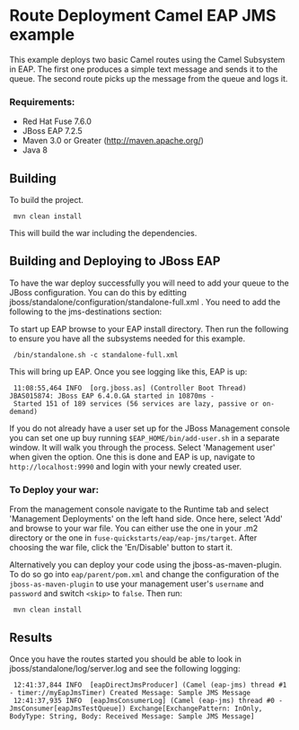 Route Deployment Camel EAP JMS example
====================================
This example deploys two basic Camel routes using the Camel Subsystem in EAP. The first one produces a simple text message and sends it to the queue. The second route picks up the message from the queue and logs it.

### Requirements:
 * Red Hat Fuse 7.6.0
 * JBoss EAP 7.2.5
 * Maven 3.0 or Greater (http://maven.apache.org/)
 * Java 8

Building
-----------------------
To build the project.

     mvn clean install

This will build the war including the dependencies.

Building and Deploying to JBoss EAP
-----------------------
To have the war deploy successfully you will need to add your queue to the JBoss configuration.  You can do this by editting jboss/standalone/configuration/standalone-full.xml .  You need to add the following to the jms-destinations section:
      <jms-queue name="eapJmsTestQueue">
           <entry name="java:/jms/queue/eapJmsTestQueue"/>
      </jms-queue>

To start up EAP browse to your EAP install directory. Then run the following to ensure you have all the subsystems needed for this example. 

     /bin/standalone.sh -c standalone-full.xml

This will bring up EAP. Once you see logging like this, EAP is up:

     11:08:55,464 INFO  [org.jboss.as] (Controller Boot Thread) JBAS015874: JBoss EAP 6.4.0.GA started in 10870ms - 
     Started 151 of 189 services (56 services are lazy, passive or on-demand)

If you do not already have a user set up for the JBoss Management console you can set one up buy running `$EAP_HOME/bin/add-user.sh` in a separate window. It will walk you through the process. Select 'Management user' when given the option. One this is done and EAP is up, navigate to `http://localhost:9990`  and login with your newly created user. 

### To Deploy your war:

From the management console navigate to the Runtime tab and select 'Management Deployments' on the left hand side. Once here, select 'Add' and browse to your war file. You can either use the one in your .m2 directory or the one in `fuse-quickstarts/eap/eap-jms/target`. After choosing the war file, click the 'En/Disable' button to start it. 

Alternatively you can deploy your code using the jboss-as-maven-plugin. To do so go into `eap/parent/pom.xml` and change the configuration of the `jboss-as-maven-plugin` to use your management user's `username` and `password` and switch `<skip>` to `false`.  Then run:

     mvn clean install


Results
-----------------------
Once you have the routes started you should be able to look in jboss/standalone/log/server.log and see the following logging:

     12:41:37,844 INFO  [eapDirectJmsProducer] (Camel (eap-jms) thread #1 - timer://myEapJmsTimer) Created Message: Sample JMS Message
     12:41:37,935 INFO  [eapJmsConsumerLog] (Camel (eap-jms) thread #0 - JmsConsumer[eapJmsTestQueue]) Exchange[ExchangePattern: InOnly, BodyType: String, Body: Received Message: Sample JMS Message]


